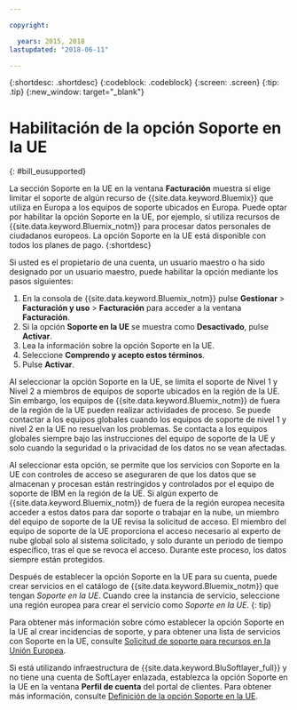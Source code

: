 ```yaml
---

copyright:

  years: 2015, 2018
lastupdated: "2018-06-11"

---
```


{:shortdesc: .shortdesc}
{:codeblock: .codeblock}
{:screen: .screen}
{:tip: .tip}
{:new_window: target="_blank"}

# Habilitación de la opción Soporte en la UE
{: #bill_eusupported}

La sección Soporte en la UE en la ventana **Facturación** muestra si elige limitar el soporte de algún recurso de {{site.data.keyword.Bluemix}} que utiliza en Europa a los equipos de soporte ubicados en Europa. Puede optar por habilitar la opción Soporte en la UE, por ejemplo, si utiliza recursos de {{site.data.keyword.Bluemix_notm}} para procesar datos personales de ciudadanos europeos. La opción Soporte en la UE está disponible con todos los planes de pago.
{:shortdesc}

Si usted es el propietario de una cuenta, un usuario maestro o ha sido designado por un usuario maestro, puede habilitar la opción mediante los pasos siguientes:

1. En la consola de {{site.data.keyword.Bluemix_notm}} pulse **Gestionar** > **Facturación y uso** > **Facturación** para acceder a la ventana **Facturación**.  
2. Si la opción **Soporte en la UE** se muestra como **Desactivado**, pulse **Activar**.
3. Lea la información sobre la opción Soporte en la UE.
4. Seleccione **Comprendo y acepto estos términos**.
5. Pulse **Activar**.

Al seleccionar la opción Soporte en la UE, se limita el soporte de Nivel 1 y Nivel 2 a miembros de equipos de soporte ubicados en la región de la UE. Sin embargo, los equipos de {{site.data.keyword.Bluemix_notm}} de fuera de la región de la UE pueden realizar actividades de proceso. Se puede contactar a los equipos globales cuando los equipos de soporte de nivel 1 y nivel 2 en la UE no resuelvan los problemas. Se contacta a los equipos globales siempre bajo las instrucciones del equipo de soporte de la UE y solo cuando la seguridad o la privacidad de los datos no se vean afectadas.

Al seleccionar esta opción, se permite que los servicios con Soporte en la UE con controles de acceso se aseguraren de que los datos que se almacenan y procesan están restringidos y controlados por el equipo de soporte de IBM en la región de la UE. Si algún experto de {{site.data.keyword.Bluemix_notm}} de fuera de la región europea necesita acceder a estos datos para dar soporte o trabajar en la nube, un miembro del equipo de soporte de la UE revisa la solicitud de acceso. El miembro del equipo de soporte de la UE proporciona el acceso necesario al experto de nube global solo al sistema solicitado, y solo durante un periodo de tiempo específico, tras el que se revoca el acceso. Durante este proceso, los datos siempre están protegidos.

Después de establecer la opción Soporte en la UE para su cuenta, puede crear servicios en el catálogo de {{site.data.keyword.Bluemix_notm}} que tengan *Soporte en la UE*. Cuando cree la instancia de servicio, seleccione una región europea para crear el servicio como *Soporte en la UE*.
{: tip}

Para obtener más información sobre cómo establecer la opción Soporte en la UE al crear incidencias de soporte, y para obtener una lista de servicios con Soporte en la UE, consulte [Solicitud de soporte para recursos en la Unión Europea](/docs/get-support/howtogetsupport.html#eusupported).

Si está utilizando infraestructura de {{site.data.keyword.BluSoftlayer_full}} y no tiene una cuenta de SoftLayer enlazada, establezca la opción Soporte en la UE en la ventana **Perfil de cuenta** del portal de clientes. Para obtener más información, consulte [Definición de la opción Soporte en la UE](/docs/customer-portal/cpmanuserprof.html#cp_seteusupported).
